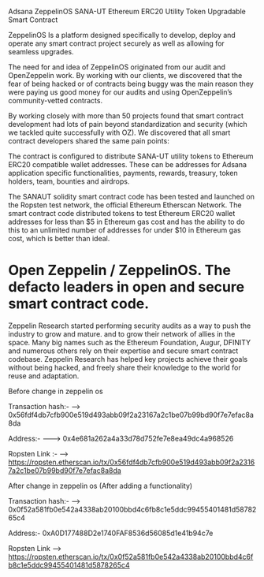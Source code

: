 Adsana ZeppelinOS SANA-UT Ethereum ERC20 Utility Token Upgradable Smart Contract

ZeppelinOS 
Is a platform designed specifically to develop, deploy and operate any smart contract project securely as well as allowing for seamless upgrades.

The need for and idea of ZeppelinOS originated from our audit and OpenZeppelin work. By working with our clients, we discovered that the fear of being hacked or of contracts being buggy was the main reason they were paying us good money for our audits and using OpenZeppelin’s community-vetted contracts.

By working closely with more than 50 projects  found that smart contract development had lots of pain beyond standardization and security (which we tackled quite successfully with OZ). We discovered that all smart contract developers shared the same pain points:



The contract is configured to distribute SANA-UT utility tokens to Ethereum ERC20 compatible wallet addresses. These can be addresses for Adsana application specific functionalities, payments, rewards, treasury, token holders, team, bounties and airdrops.

The SANAUT solidity smart contract code has been tested and launched on the Ropsten test network, the official Ethereum Etherscan Network. The smart contract code distributed tokens to test Ethereum ERC20 wallet addresses for less than $5 in Ethereum gas cost and has the ability to do this to an unlimited number of addresses for under $10 in Ethereum gas cost, which is better than ideal.

# Open Zeppelin / ZeppelinOS.  The defacto leaders in open and secure smart contract code. 

Zeppelin Research started performing security audits as a way to push the industry to grow and mature. and to grow their network of allies in the space. Many big names such as the Ethereum Foundation, Augur, DFINITY and numerous others rely on their expertise and secure smart contract codebase. Zeppelin Research has helped key projects achieve their goals without being hacked, and freely share their knowledge to the world for reuse and adaptation.




Before change in zeppelin os

Transaction hash:-  --> 0x56fdf4db7cfb900e519d493abb09f2a23167a2c1be07b99bd90f7e7efac8a8da

Address:-  --->   0x4e681a262a4a33d78d752fe7e8ea49dc4a968526

Ropsten Link :-   -->  https://ropsten.etherscan.io/tx/0x56fdf4db7cfb900e519d493abb09f2a23167a2c1be07b99bd90f7e7efac8a8da


After change in zeppelin os (After adding a functionality)


Transaction hash:-   --> 0x0f52a581fb0e542a4338ab20100bbd4c6fb8c1e5ddc99455401481d5878265c4


Address:-   0xA0D177488D2e1740FAF8536d56085d1e41b94c7e

Ropsten Link -->  https://ropsten.etherscan.io/tx/0x0f52a581fb0e542a4338ab20100bbd4c6fb8c1e5ddc99455401481d5878265c4
